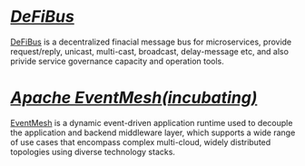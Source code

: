 # *[DeFiBus](https://github.com/webankfintech/defibus)*
[DeFiBus](https://github.com/webankfintech/defibus) is a decentralized finacial message bus for microservices, provide request/reply, unicast, multi-cast, broadcast, delay-message etc, and also privide service governance capacity and operation tools.

# *[Apache EventMesh(incubating)](https://github.com/apache/incubating-eventmesh)*
[EventMesh](https://github.com/apache/incubating-eventmesh) is a dynamic event-driven application runtime used to decouple the application and backend middleware layer, which supports a wide range of use cases that encompass complex multi-cloud, widely distributed topologies using diverse technology stacks.
